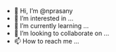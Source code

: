 - 👋 Hi, I’m @nprasany
- 👀 I’m interested in ...
- 🌱 I’m currently learning ...
- 💞️ I’m looking to collaborate on ...
- 📫 How to reach me ...

<!---
nprasany/nprasany is a ✨ special ✨ repository because its `README.md` (this file) appears on your GitHub profile.
You can click the Preview link to take a look at your changes.
--->
